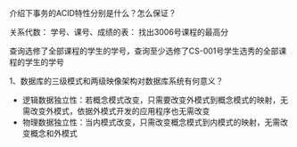 介绍下事务的ACID特性分别是什么？怎么保证？

关系代数：
学号、课号、成绩的表：
找出3006号课程的最高分

查询选修了全部课程的学生的学号，查询至少选修了CS-001号学生选秀的全部课程的学生的学号

1、数据库的三级模式和两级映像架构对数据库系统有何意义？

* 逻辑数据独立性：若概念模式改变，只需要改变外模式到概念模式的映射，无需改变外模式，依据外模式开发的应用程序也无需改变
* 物理数据独立性：当内模式改变，只需改变概念模式到内模式的映射，无需改变概念和外模式